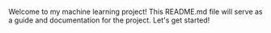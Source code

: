 Welcome to my machine learning project! This README.md file will serve as a guide and documentation for the project. Let's get started! 